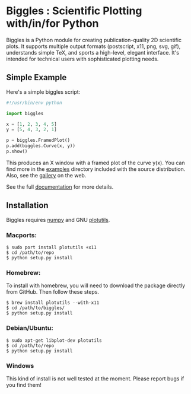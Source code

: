 
Biggles : Scientific Plotting with/in/for Python
================================================

Biggles is a Python module for creating publication-quality 2D scientific
plots. It supports multiple output formats (postscript, x11, png, svg, gif),
understands simple TeX, and sports a high-level, elegant interface. It's
intended for technical users with sophisticated plotting needs.

Simple Example
--------------

Here's a simple biggles script:

```python
#!/usr/bin/env python

import biggles

x = [1, 2, 3, 4, 5]
y = [5, 4, 3, 2, 1]

p = biggles.FramedPlot()
p.add(biggles.Curve(x, y))
p.show()
```

This produces an X window with a framed plot of the curve y(x).
You can find more in the [examples](https://github.com/biggles-plot/biggles/tree/master/examples) directory included with the source distribution. Also, see the [gallery](http://biggles-plot.github.io/biggles) on the web.

See the full [documentation](https://github.com/biggles-plot/biggles/wiki) for more details.

Installation
------------
Biggles requires [numpy](http://www.numpy.org/) and GNU [plotutils](http://www.gnu.org/software/plotutils/).

### Macports:

```shell
$ sudo port install plotutils +x11
$ cd /path/to/repo
$ python setup.py install
```

### Homebrew:

To install with homebrew, you will need to download the package directly from GitHub. Then follow these steps.

```shell
$ brew install plotutils --with-x11
$ cd /path/to/biggles/
$ python setup.py install
```

### Debian/Ubuntu:

```shell
$ sudo apt-get libplot-dev plotutils
$ cd /path/to/repo
$ python setup.py install
```

### Windows

This kind of install is not well tested at the moment. Please report bugs if you find them!
